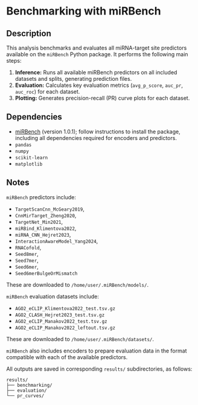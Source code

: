 # Benchmarking with miRBench

## Description

This analysis benchmarks and evaluates all miRNA-target site predictors available on the `miRBench` Python package. It performs the following main steps:

1. **Inference:** Runs all available miRBench predictors on all included datasets and splits, generating prediction files.
2. **Evaluation:** Calculates key evaluation metrics (`avg_p_score`, `auc_pr`, `auc_roc`) for each dataset.
3. **Plotting:** Generates precision-recall (PR) curve plots for each dataset.

## Dependencies

- [miRBench](https://github.com/katarinagresova/miRBench) (version 1.0.1); follow instructions to install the package, including all dependencies required for encoders and predictors.
- `pandas`
- `numpy`
- `scikit-learn`
- `matplotlib`

## Notes

`miRBench` predictors include:
- `TargetScanCnn_McGeary2019`,
- `CnnMirTarget_Zheng2020`,
- `TargetNet_Min2021`,
- `miRBind_Klimentova2022`,
- `miRNA_CNN_Hejret2023`,
- `InteractionAwareModel_Yang2024`, 
- `RNACofold`, 
- `Seed8mer`, 
- `Seed7mer`, 
- `Seed6mer`, 
- `Seed6merBulgeOrMismatch`

These are downloaded to `/home/user/.miRBench/models/`.

`miRBench` evaluation datasets include:
- `AGO2_eCLIP_Klimentova2022_test.tsv.gz`
- `AGO2_CLASH_Hejret2023_test.tsv.gz`
- `AGO2_eCLIP_Manakov2022_test.tsv.gz`
- `AGO2_eCLIP_Manakov2022_leftout.tsv.gz`

These are downloaded to `/home/user/.miRBench/datasets/`. 

`miRBench` also includes encoders to prepare evaluation data in the format compatible with each of the available predictors. 

All outputs are saved in corresponding `results/` subdirectories, as follows:
```
results/
├── benchmarking/
├── evaluation/
└── pr_curves/
```
